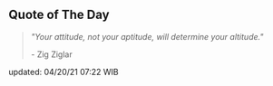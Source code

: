 ## Quote of The Day
> *"Your attitude, not your aptitude, will determine your altitude."*
>
>\- Zig Ziglar

updated: 04/20/21 07:22 WIB
